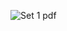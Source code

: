 ![Set 1 pdf](https://user-images.githubusercontent.com/94780937/207928599-7771ba38-b0dc-4e99-8363-9edf05417353.png)
